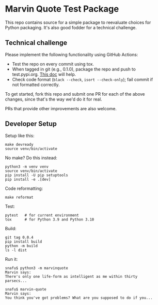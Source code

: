# Marvin Quote Test Package

This repo contains source for a simple package to reevaluate choices
for Python packaging.  It's also good fodder for a technical
challenge.


## Technical challenge

Please implement the following functionality using GitHub Actions:

* Test the repo on every commit using tox.
* When tagged in git (e.g., 0.1.0), package the repo and push to
  test.pypi.org.  [This
  doc](https://packaging.python.org/guides/publishing-package-distribution-releases-using-github-actions-ci-cd-workflows/)
  will help.
* Check code format (`black --check`, `isort --check-only`); fail
  commit if not formatted correctly.

To get started, fork this repo and submit one PR for each of the above
changes, since that's the way we'd do it for real.

PRs that provide other improvements are also welcome.



## Developer Setup

Setup like this:

	make devready
    source venv/bin/activate
	
No make? Do this instead:

    python3 -m venv venv
    source venv/bin/activate
    pip install -U pip setuptools
	pip install -e .[dev]

Code reformatting:

	make reformat

Test:

    pytest   # for current environment
    tox      # for Python 3.9 and Python 3.10

Build:

    git tag 0.0.4
    pip install build
    python -m build
    ls -l dist

Run it:

    snafu$ python3 -m marvinquote
    Marvin says:
    There's only one life-form as intelligent as me within thirty parsecs...
           
    snafu$ marvin-quote 
    Marvin says:
    You think you've got problems? What are you supposed to do if you...
       

